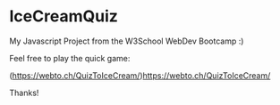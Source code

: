 # IceCreamQuiz
My Javascript Project from the W3School WebDev Bootcamp :)

Feel free to play the quick game:

(https://webto.ch/QuizToIceCream/)https://webto.ch/QuizToIceCream/

Thanks!
